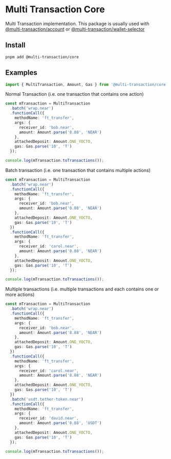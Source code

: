 # Multi Transaction Core
Multi Transaction implementation. This package is usually used with [@multi-transaction/account](../account/README.md) or [@multi-transaction/wallet-selector](../wallet-selector/README.md)

## Install
```shell
pnpm add @multi-transaction/core
```

## Examples
```ts
import { MultiTransaction, Amount, Gas } from '@multi-transaction/core';
```

Normal Transaction (i.e. one transaction that contains one action)
```ts
const mTransaction = MultiTransaction
  .batch('wrap.near')
  .functionCall({
    methodName: 'ft_transfer',
    args: {
      receiver_id: 'bob.near',
      amount: Amount.parse('8.88', 'NEAR')
    },
    attachedDeposit: Amount.ONE_YOCTO,
    gas: Gas.parse('10', 'T')
  });

console.log(mTransaction.toTransactions());
```

Batch transaction (i.e. one transaction that contains multiple actions)
```ts
const mTransaction = MultiTransaction
  .batch('wrap.near')
  .functionCall({
    methodName: 'ft_transfer',
    args: {
      receiver_id: 'bob.near',
      amount: Amount.parse('8.88', 'NEAR')
    },
    attachedDeposit: Amount.ONE_YOCTO,
    gas: Gas.parse('10', 'T')
  })
  .functionCall({
    methodName: 'ft_transfer',
    args: {
      receiver_id: 'carol.near',
      amount: Amount.parse('8.88', 'NEAR')
    },
    attachedDeposit: Amount.ONE_YOCTO,
    gas: Gas.parse('10', 'T')
  });

console.log(mTransaction.toTransactions());
```

Multiple transactions (i.e. multiple transactions and each contains one or more actions)
```ts
const mTransaction = MultiTransaction
  .batch('wrap.near')
  .functionCall({
    methodName: 'ft_transfer',
    args: {
      receiver_id: 'bob.near',
      amount: Amount.parse('8.88', 'NEAR')
    },
    attachedDeposit: Amount.ONE_YOCTO,
    gas: Gas.parse('10', 'T')
  })
  .functionCall({
    methodName: 'ft_transfer',
    args: {
      receiver_id: 'carol.near',
      amount: Amount.parse('8.88', 'NEAR')
    },
    attachedDeposit: Amount.ONE_YOCTO,
    gas: Gas.parse('10', 'T')
  })
  .batch('usdt.tether-token.near')
  .functionCall({
    methodName: 'ft_transfer',
    args: {
      receiver_id: 'david.near',
      amount: Amount.parse('8.88', 'USDT')
    },
    attachedDeposit: Amount.ONE_YOCTO,
    gas: Gas.parse('10', 'T')
  });

console.log(mTransaction.toTransactions());
```
